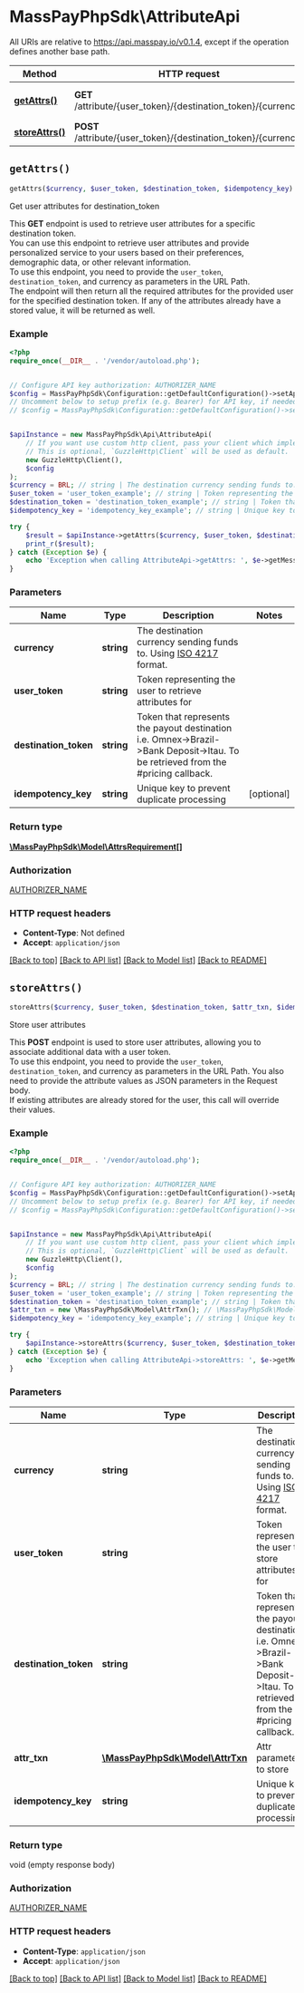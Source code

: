 # MassPayPhpSdk\AttributeApi

All URIs are relative to https://api.masspay.io/v0.1.4, except if the operation defines another base path.

| Method | HTTP request | Description |
| ------------- | ------------- | ------------- |
| [**getAttrs()**](AttributeApi.md#getAttrs) | **GET** /attribute/{user_token}/{destination_token}/{currency} | Get user attributes for destination_token |
| [**storeAttrs()**](AttributeApi.md#storeAttrs) | **POST** /attribute/{user_token}/{destination_token}/{currency} | Store user attributes |


## `getAttrs()`

```php
getAttrs($currency, $user_token, $destination_token, $idempotency_key): \MassPayPhpSdk\Model\AttrsRequirement[]
```

Get user attributes for destination_token

This **GET** endpoint is used to retrieve user attributes for a specific destination token. <br> You can use this endpoint to retrieve user attributes and provide personalized service to your users based on their preferences, demographic data, or other relevant information. <br> To use this endpoint, you need to provide the `user_token`, `destination_token`, and currency as parameters in the URL Path. <br> The endpoint will then return all the required attributes for the provided user for the specified destination token. If any of the attributes already have a stored value, it will be returned as well.

### Example

```php
<?php
require_once(__DIR__ . '/vendor/autoload.php');


// Configure API key authorization: AUTHORIZER_NAME
$config = MassPayPhpSdk\Configuration::getDefaultConfiguration()->setApiKey('Authorization', 'YOUR_API_KEY');
// Uncomment below to setup prefix (e.g. Bearer) for API key, if needed
// $config = MassPayPhpSdk\Configuration::getDefaultConfiguration()->setApiKeyPrefix('Authorization', 'Bearer');


$apiInstance = new MassPayPhpSdk\Api\AttributeApi(
    // If you want use custom http client, pass your client which implements `GuzzleHttp\ClientInterface`.
    // This is optional, `GuzzleHttp\Client` will be used as default.
    new GuzzleHttp\Client(),
    $config
);
$currency = BRL; // string | The destination currency sending funds to. Using [ISO 4217](https://en.wikipedia.org/wiki/ISO_4217) format.
$user_token = 'user_token_example'; // string | Token representing the user to retrieve attributes for
$destination_token = 'destination_token_example'; // string | Token that represents the payout destination i.e. Omnex->Brazil->Bank Deposit->Itau. To be retrieved from the #pricing callback.
$idempotency_key = 'idempotency_key_example'; // string | Unique key to prevent duplicate processing

try {
    $result = $apiInstance->getAttrs($currency, $user_token, $destination_token, $idempotency_key);
    print_r($result);
} catch (Exception $e) {
    echo 'Exception when calling AttributeApi->getAttrs: ', $e->getMessage(), PHP_EOL;
}
```

### Parameters

| Name | Type | Description  | Notes |
| ------------- | ------------- | ------------- | ------------- |
| **currency** | **string**| The destination currency sending funds to. Using [ISO 4217](https://en.wikipedia.org/wiki/ISO_4217) format. | |
| **user_token** | **string**| Token representing the user to retrieve attributes for | |
| **destination_token** | **string**| Token that represents the payout destination i.e. Omnex-&gt;Brazil-&gt;Bank Deposit-&gt;Itau. To be retrieved from the #pricing callback. | |
| **idempotency_key** | **string**| Unique key to prevent duplicate processing | [optional] |

### Return type

[**\MassPayPhpSdk\Model\AttrsRequirement[]**](../Model/AttrsRequirement.md)

### Authorization

[AUTHORIZER_NAME](../../README.md#AUTHORIZER_NAME)

### HTTP request headers

- **Content-Type**: Not defined
- **Accept**: `application/json`

[[Back to top]](#) [[Back to API list]](../../README.md#endpoints)
[[Back to Model list]](../../README.md#models)
[[Back to README]](../../README.md)

## `storeAttrs()`

```php
storeAttrs($currency, $user_token, $destination_token, $attr_txn, $idempotency_key)
```

Store user attributes

This **POST** endpoint is used to store user attributes, allowing you to associate additional data with a user token. <br> To use this endpoint, you need to provide the `user_token`, `destination_token`, and currency as parameters in the URL Path. You also need to provide the attribute values as JSON parameters in the Request body. <br> If existing attributes are already stored for the user, this call will override their values.

### Example

```php
<?php
require_once(__DIR__ . '/vendor/autoload.php');


// Configure API key authorization: AUTHORIZER_NAME
$config = MassPayPhpSdk\Configuration::getDefaultConfiguration()->setApiKey('Authorization', 'YOUR_API_KEY');
// Uncomment below to setup prefix (e.g. Bearer) for API key, if needed
// $config = MassPayPhpSdk\Configuration::getDefaultConfiguration()->setApiKeyPrefix('Authorization', 'Bearer');


$apiInstance = new MassPayPhpSdk\Api\AttributeApi(
    // If you want use custom http client, pass your client which implements `GuzzleHttp\ClientInterface`.
    // This is optional, `GuzzleHttp\Client` will be used as default.
    new GuzzleHttp\Client(),
    $config
);
$currency = BRL; // string | The destination currency sending funds to. Using [ISO 4217](https://en.wikipedia.org/wiki/ISO_4217) format.
$user_token = 'user_token_example'; // string | Token representing the user to store attributes for
$destination_token = 'destination_token_example'; // string | Token that represents the payout destination i.e. Omnex->Brazil->Bank Deposit->Itau. To be retrieved from the #pricing callback.
$attr_txn = new \MassPayPhpSdk\Model\AttrTxn(); // \MassPayPhpSdk\Model\AttrTxn | Attr parameters to store
$idempotency_key = 'idempotency_key_example'; // string | Unique key to prevent duplicate processing

try {
    $apiInstance->storeAttrs($currency, $user_token, $destination_token, $attr_txn, $idempotency_key);
} catch (Exception $e) {
    echo 'Exception when calling AttributeApi->storeAttrs: ', $e->getMessage(), PHP_EOL;
}
```

### Parameters

| Name | Type | Description  | Notes |
| ------------- | ------------- | ------------- | ------------- |
| **currency** | **string**| The destination currency sending funds to. Using [ISO 4217](https://en.wikipedia.org/wiki/ISO_4217) format. | |
| **user_token** | **string**| Token representing the user to store attributes for | |
| **destination_token** | **string**| Token that represents the payout destination i.e. Omnex-&gt;Brazil-&gt;Bank Deposit-&gt;Itau. To be retrieved from the #pricing callback. | |
| **attr_txn** | [**\MassPayPhpSdk\Model\AttrTxn**](../Model/AttrTxn.md)| Attr parameters to store | |
| **idempotency_key** | **string**| Unique key to prevent duplicate processing | [optional] |

### Return type

void (empty response body)

### Authorization

[AUTHORIZER_NAME](../../README.md#AUTHORIZER_NAME)

### HTTP request headers

- **Content-Type**: `application/json`
- **Accept**: `application/json`

[[Back to top]](#) [[Back to API list]](../../README.md#endpoints)
[[Back to Model list]](../../README.md#models)
[[Back to README]](../../README.md)
